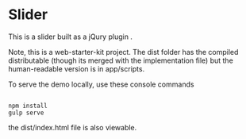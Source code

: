 # Slider

This is a slider built as a jQury plugin .

Note, this is a web-starter-kit project. The dist folder has the compiled distributable (though its merged with the 
implementation file) but the human-readable version is in app/scripts. 

To serve the demo locally, use these console commands

``` console

npm install
gulp serve

```

the dist/index.html file is also viewable. 
